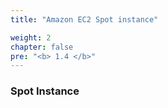 ```yaml
---
title: "Amazon EC2 Spot instance"

weight: 2
chapter: false
pre: "<b> 1.4 </b>"
---
```


### Spot Instance
